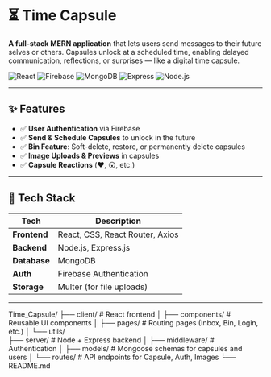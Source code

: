 # ⏳ Time Capsule

**A full-stack MERN application** that lets users send messages to their future selves or others. Capsules unlock at a scheduled time, enabling delayed communication, reflections, or surprises — like a digital time capsule.

![React](https://img.shields.io/badge/Frontend-React-blue) ![Firebase](https://img.shields.io/badge/Auth-Firebase-orange) ![MongoDB](https://img.shields.io/badge/Database-MongoDB-green) ![Express](https://img.shields.io/badge/Backend-Express-black) ![Node.js](https://img.shields.io/badge/Server-Node.js-lightgrey)

---

## ✨ Features

- ✅ **User Authentication** via Firebase
- ✅ **Send & Schedule Capsules** to unlock in the future
- ✅ **Bin Feature**: Soft-delete, restore, or permanently delete capsules
- ✅ **Image Uploads & Previews** in capsules
- ✅ **Capsule Reactions** (❤️, 😮, etc.)


---

## 🚀 Tech Stack

| Tech          | Description                                 |
|---------------|---------------------------------------------|
| **Frontend**  | React, CSS, React Router, Axios             |
| **Backend**   | Node.js, Express.js                         |
| **Database**  | MongoDB                                     |
| **Auth**      | Firebase Authentication                     |
| **Storage**   | Multer (for file uploads)                   |

---

Time_Capsule/
├── client/                  # React frontend
│   ├── components/          # Reusable UI components
│   ├── pages/               # Routing pages (Inbox, Bin, Login, etc.)
│   └── utils/               
├── server/                  # Node + Express backend
│   ├── middleware/          # Authentication 
│   ├── models/              # Mongoose schemas for capsules and users
│   └── routes/              # API endpoints for Capsule, Auth, Images
└── README.md

